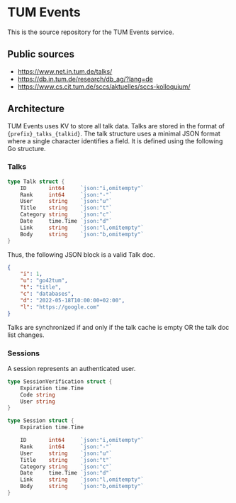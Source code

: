 # TUM Events

This is the source repository for the TUM Events service.

## Public sources
- https://www.net.in.tum.de/talks/
- https://db.in.tum.de/research/db_ag/?lang=de
- https://www.cs.cit.tum.de/sccs/aktuelles/sccs-kolloquium/

## Architecture

TUM Events uses KV to store all talk data. Talks are stored in the format of `{prefix}_talks_{talkid}`.
The talk structure uses a minimal JSON format where a single character identifies a field. It is defined using
the following Go structure.

### Talks

```go
type Talk struct {
	ID       int64     `json:"i,omitempty"`
	Rank     int64     `json:"-"`
	User     string    `json:"u"`
	Title    string    `json:"t"`
	Category string    `json:"c"`
	Date     time.Time `json:"d"`
	Link     string    `json:"l,omitempty"`
	Body     string    `json:"b,omitempty"`
}
```

Thus, the following JSON block is a valid Talk doc.

```json
{
    "i": 1,
    "u": "go42tum",
    "t": "title",
    "c": "databases",
    "d": "2022-05-18T10:00:00+02:00",
    "l": "https://google.com"
}
```

Talks are synchronized if and only if the talk cache is empty OR the talk doc list changes.

### Sessions

A session represents an authenticated user.

```go
type SessionVerification struct {
	Expiration time.Time
	Code string
	User string
}
```

```go
type Session struct {
	Expiration time.Time

	ID       int64     `json:"i,omitempty"`
	Rank     int64     `json:"-"`
	User     string    `json:"u"`
	Title    string    `json:"t"`
	Category string    `json:"c"`
	Date     time.Time `json:"d"`
	Link     string    `json:"l,omitempty"`
	Body     string    `json:"b,omitempty"`
}
```